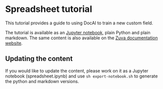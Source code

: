 # Spreadsheet tutorial

This tutorial provides a guide to using DocAI to train a new custom field.

The tutorial is available as an [Jupyter notebook](https://jupyter.org/install), plain Python and plain markdown. The same
content is also available on the [Zuva documentation website](https://zuva.ai/documentation/tutorials/training/).

## Updating the content

If you would like to update the content, please work on it as a Jupyter notebook (spreadsheet.ipynb) and use `sh export-notebook.sh` to
generate the python and markdown versions.

